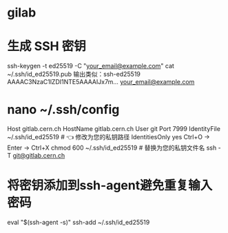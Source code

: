 # gilab

# 生成 SSH 密钥
ssh-keygen -t ed25519 -C "your_email@example.com"
cat ~/.ssh/id_ed25519.pub
输出类似：ssh-ed25519 AAAAC3NzaC1lZDI1NTE5AAAAIJx7m... your_email@example.com

# nano ~/.ssh/config
Host gitlab.cern.ch
    HostName gitlab.cern.ch
    User git
    Port 7999
    IdentityFile ~/.ssh/id_ed25519  # 👈 修改为您的私钥路径
    IdentitiesOnly yes
Ctrl+O → Enter → Ctrl+X
chmod 600 ~/.ssh/id_ed25519  # 替换为您的私钥文件名
ssh -T git@gitlab.cern.ch

# 将密钥添加到ssh-agent避免重复输入密码
eval "$(ssh-agent -s)"
ssh-add ~/.ssh/id_ed25519
